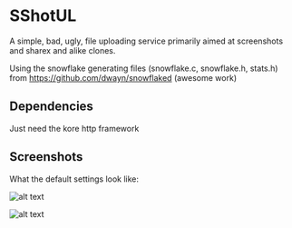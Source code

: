 # SShotUL

A simple, bad, ugly, file uploading service primarily aimed at screenshots and sharex and alike clones.

Using the snowflake generating files (snowflake.c, snowflake.h, stats.h) from https://github.com/dwayn/snowflaked (awesome work)

## Dependencies

Just need the kore http framework

## Screenshots

What the default settings look like:

![alt text](https://ssul.vertesine.com/4Ga9Q4GzafBxfC2OJ8gBZJPbnvA.png)

![alt text](https://ssul.vertesine.com/OPZ7IcDcyxBcUsEpl+FSYEPiqhw.png)
